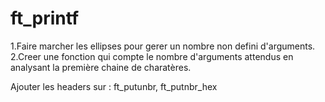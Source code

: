 # ft_printf
1.Faire marcher les ellipses pour gerer un nombre non defini d'arguments.
2.Creer une fonction qui compte le nombre d'arguments attendus en analysant la première chaine de charatères.

Ajouter les headers sur : ft_putunbr, ft_putnbr_hex